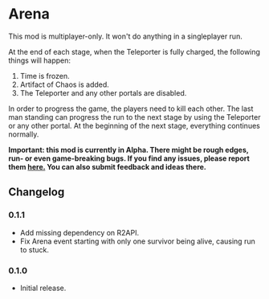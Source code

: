 # Arena

This mod is multiplayer-only. It won't do anything in a singleplayer run.

At the end of each stage, when the Teleporter is fully charged, the following things will happen:

1. Time is frozen.
2. Artifact of Chaos is added.
3. The Teleporter and any other portals are disabled.

In order to progress the game, the players need to kill each other. The last man standing can progress the run to the next stage by using the Teleporter or any other portal. At the beginning of the next stage, everything continues normally.

**Important: this mod is currently in Alpha. There might be rough edges, run- or even game-breaking bugs. If you find any issues, please report them [here.](https://github.com/peterbozso/ror2arena/issues) You can also submit feedback and ideas there.**

## Changelog

### 0.1.1

* Add missing dependency on R2API.
* Fix Arena event starting with only one survivor being alive, causing run to stuck.

### 0.1.0

* Initial release.

